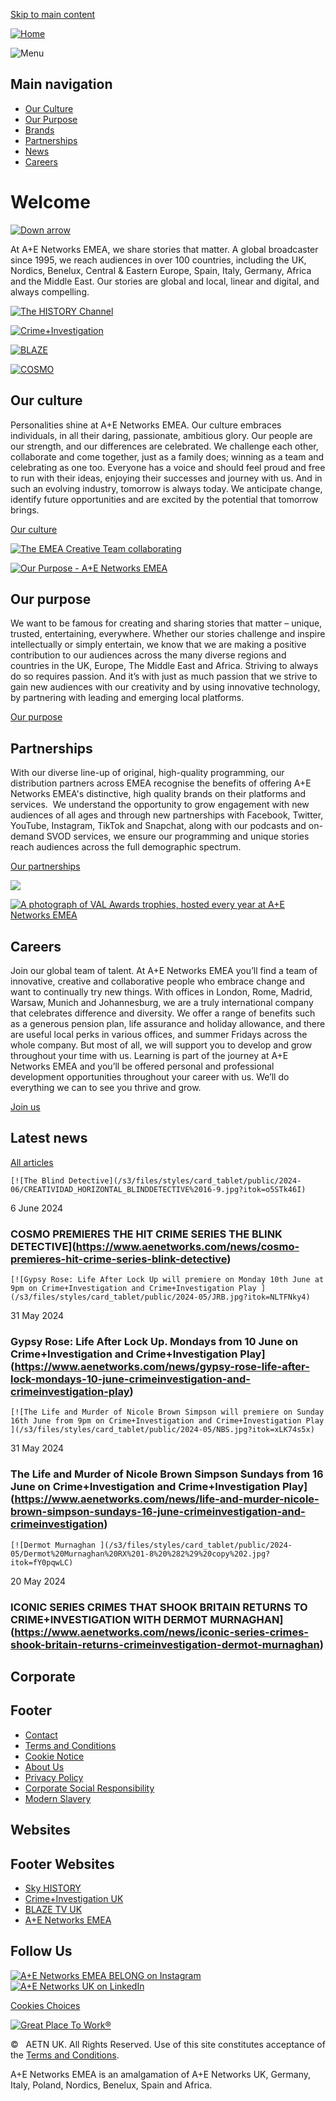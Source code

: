 [Skip to main content](#main-content)

[![Home](/themes/custom/aenetworksemea/images/logo.svg)](https://www.aenetworks.com/ "Home")

![Menu](/themes/custom/aenetworksemea/images/icons/menu-light.svg)

Main navigation
---------------

* [Our Culture](https://www.aenetworks.com/our-culture)
* [Our Purpose](https://www.aenetworks.com/our-purpose)
* [Brands](https://www.aenetworks.com/brands)
* [Partnerships](https://www.aenetworks.com/partnerships)
* [News](https://www.aenetworks.com/news)
* [Careers](https://www.aenetworks.com/careers)

Welcome
=======

[![Down arrow](/themes/custom/aenetworksemea/images/icons/down-arrow.svg)](#main-page-content)

At A+E Networks EMEA, we share stories that matter. A global broadcaster since 1995, we reach audiences in over 100 countries, including the UK, Nordics, Benelux, Central & Eastern Europe, Spain, Italy, Germany, Africa and the Middle East. Our stories are global and local, linear and digital, and always compelling.

[![The HISTORY Channel](https://aetncorporate.s3.eu-west-2.amazonaws.com/s3fs-public/styles/brand_logo/public/2023-03/history-channel.png?itok=32MAGar7)](https://www.aenetworks.com/brands/history)

[![Crime+Investigation](https://aetncorporate.s3.eu-west-2.amazonaws.com/s3fs-public/styles/brand_logo/public/2022-07/crimeandinvestigation.png?itok=-VEI6SdA)](https://www.aenetworks.com/brands/crimeandinvestigation)

[![BLAZE](https://aetncorporate.s3.eu-west-2.amazonaws.com/s3fs-public/styles/brand_logo/public/2022-07/blaze.png?itok=9Tq23UYE)](https://www.aenetworks.com/brands/blaze)

[![COSMO](https://aetncorporate.s3.eu-west-2.amazonaws.com/s3fs-public/styles/brand_logo/public/2024-04/cosmo.png?VersionId=HI72RFZdqpDo7czOGGtVHl6AufjuLtQT&itok=cn6buxTq)](https://www.aenetworks.com/brands/cosmo)

Our culture
-----------

Personalities shine at A+E Networks EMEA. Our culture embraces individuals, in all their daring, passionate, ambitious glory. Our people are our strength, and our differences are celebrated. We challenge each other, collaborate and come together, just as a family does; winning as a team and celebrating as one too. Everyone has a voice and should feel proud and free to run with their ideas, enjoying their successes and journey with us. And in such an evolving industry, tomorrow is always today. We anticipate change, identify future opportunities and are excited by the potential that tomorrow brings.

[Our culture](https://www.aenetworks.com/our-culture)

[![The EMEA Creative Team collaborating ](https://aetncorporate.s3.eu-west-2.amazonaws.com/s3fs-public/styles/battenberg_image/public/2024-04/PHOTOGRUL%20-%20A%2BE%20Networks%202048px-52.jpg?VersionId=C4Ii8TUeUwFj0nbbM_6vGjclrcI0Zsua&itok=bk1TECjn)](https://www.aenetworks.com/our-culture)

[![Our Purpose - A+E Networks EMEA](https://aetncorporate.s3.eu-west-2.amazonaws.com/s3fs-public/styles/battenberg_image/public/2024-02/History%27s_Greatest_Mysteries_2.jpg?VersionId=7JWUsnqErzpBnc1B.0QV7h8ZOFgbYRI5&itok=vPVdyaOp)](https://www.aenetworks.com/our-purpose)

Our purpose
-----------

We want to be famous for creating and sharing stories that matter – unique, trusted, entertaining, everywhere. Whether our stories challenge and inspire intellectually or simply entertain, we know that we are making a positive contribution to our audiences across the many diverse regions and countries in the UK, Europe, The Middle East and Africa. Striving to always do so requires passion. And it’s with just as much passion that we strive to gain new audiences with our creativity and by using innovative technology, by partnering with leading and emerging local platforms.

[Our purpose](https://www.aenetworks.com/our-purpose)

Partnerships
------------

With our diverse line-up of original, high-quality programming, our distribution partners across EMEA recognise the benefits of offering A+E Networks EMEA's distinctive, high quality brands on their platforms and services.  We understand the opportunity to grow engagement with new audiences of all ages and through new partnerships with Facebook, Twitter, YouTube, Instagram, TikTok and Snapchat, along with our podcasts and on-demand SVOD services, we ensure our programming and unique stories reach audiences across the full demographic spectrum.

[Our partnerships](https://www.aenetworks.com/partnerships)

[![](https://aetncorporate.s3.eu-west-2.amazonaws.com/s3fs-public/styles/battenberg_image/public/2024-05/Dean%40Wavelength_0.jpg?VersionId=rK7q_Rc1SgC9qd1.6pGZWstwKJF0rHIR&itok=KFdwlTly)](https://www.aenetworks.com/partnerships)

[![A photograph of VAL Awards trophies, hosted every year at A+E Networks EMEA](https://aetncorporate.s3.eu-west-2.amazonaws.com/s3fs-public/styles/battenberg_image/public/2024-04/PHOTOGRUL%20-%20A%2BE%20Networks%202048px-80.jpg?VersionId=xJyLtvP4jX5XLc4c3R_MvBQDjl.TvtZL&itok=458VkpHt)](https://www.aenetworks.tv/careers)

Careers
-------

Join our global team of talent. At A+E Networks EMEA you’ll find a team of innovative, creative and collaborative people who embrace change and want to continually try new things. With offices in London, Rome, Madrid, Warsaw, Munich and Johannesburg, we are a truly international company that celebrates difference and diversity. We offer a range of benefits such as a generous pension plan, life assurance and holiday allowance, and there are useful local perks in various offices, and summer Fridays across the whole company. But most of all, we will support you to develop and grow throughout your time with us. Learning is part of the journey at A+E Networks EMEA and you’ll be offered personal and professional development opportunities throughout your career with us. We’ll do everything we can to see you thrive and grow.

[Join us](https://www.aenetworks.tv/careers)

Latest news
-----------

[All articles](https://www.aenetworks.com/news)

    [![The Blind Detective](/s3/files/styles/card_tablet/public/2024-06/CREATIVIDAD_HORIZONTAL_BLINDDETECTIVE%2016-9.jpg?itok=o5STk46I)

6 June 2024

### COSMO PREMIERES THE HIT CRIME SERIES THE BLINK DETECTIVE](https://www.aenetworks.com/news/cosmo-premieres-hit-crime-series-blink-detective)

    [![Gypsy Rose: Life After Lock Up will premiere on Monday 10th June at 9pm on Crime+Investigation and Crime+Investigation Play ](/s3/files/styles/card_tablet/public/2024-05/JRB.jpg?itok=NLTFNky4)

31 May 2024

### Gypsy Rose: Life After Lock Up. Mondays from 10 June on Crime+Investigation and Crime+Investigation Play](https://www.aenetworks.com/news/gypsy-rose-life-after-lock-mondays-10-june-crimeinvestigation-and-crimeinvestigation-play)

    [![The Life and Murder of Nicole Brown Simpson will premiere on Sunday 16th June from 9pm on Crime+Investigation and Crime+Investigation Play ](/s3/files/styles/card_tablet/public/2024-05/NBS.jpg?itok=xLK74s5x)

31 May 2024

### The Life and Murder of Nicole Brown Simpson Sundays from 16 June on Crime+Investigation and Crime+Investigation Play](https://www.aenetworks.com/news/life-and-murder-nicole-brown-simpson-sundays-16-june-crimeinvestigation-and-crimeinvestigation)

    [![Dermot Murnaghan ](/s3/files/styles/card_tablet/public/2024-05/Dermot%20Murnaghan%20RX%201-8%20%282%29%20copy%202.jpg?itok=fY0pqwLC)

20 May 2024

### ICONIC SERIES CRIMES THAT SHOOK BRITAIN RETURNS TO CRIME+INVESTIGATION WITH DERMOT MURNAGHAN](https://www.aenetworks.com/news/iconic-series-crimes-shook-britain-returns-crimeinvestigation-dermot-murnaghan)

Corporate
---------

Footer
------

* [Contact](https://www.aenetworks.com/contact-us)
* [Terms and Conditions](https://www.aenetworks.com/terms-and-conditions)
* [Cookie Notice](https://www.aenetworks.com/cookie-notice)
* [About Us](https://www.aenetworks.com/about-us)
* [Privacy Policy](https://www.aenetworks.com/privacy-policy)
* [Corporate Social Responsibility](https://www.aenetworks.com/csr)
* [Modern Slavery](https://www.aenetworks.com/modern-slavery)

Websites
--------

Footer Websites
---------------

* [Sky HISTORY](https://history.co.uk/)
* [Crime+Investigation UK](https://crimeandinvestigation.co.uk/)
* [BLAZE TV UK](https://blaze.tv/)
* [A+E Networks EMEA](https://www.aenetworks.com/regions)

Follow Us
---------

[![A+E Networks EMEA BELONG on Instagram](/themes/custom/aenetworksemea/images/icons/instagram.svg)](https://www.instagram.com/belong_aenetworksemea) [![A+E Networks UK on LinkedIn](/themes/custom/aenetworksemea/images/icons/linkedin.svg)](https://www.linkedin.com/company/aenetworksemea/)

[Cookies Choices](#)

[![Great Place To Work®](/themes/custom/aenetworksemea/images/aetn-gptw-footer.png)](https://www.aenetworks.com/news/ae-networks-emea-earns-accreditation-great-place-work-certifiedtm-company)

©   AETN UK. All Rights Reserved. Use of this site constitutes acceptance of the [Terms and Conditions](https://www.aenetworks.com/terms-and-conditions).

A+E Networks EMEA is an amalgamation of A+E Networks UK, Germany, Italy, Poland, Nordics, Benelux, Spain and Africa.